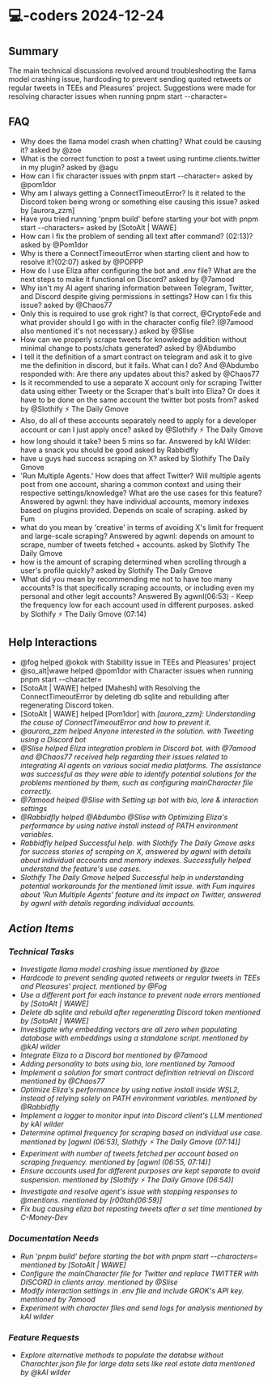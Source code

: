 # 💻-coders 2024-12-24

## Summary
The main technical discussions revolved around troubleshooting the llama model crashing issue, hardcoding to prevent sending quoted retweets or regular tweets in TEEs and Pleasures' project. Suggestions were made for resolving character issues when running pnpm start --character=

## FAQ
- Why does the llama model crash when chatting? What could be causing it? asked by @zoe
- What is the correct function to post a tweet using runtime.clients.twitter in my plugin? asked by @agu
- How can I fix character issues with pnpm start --character= asked by @pom1dor
- Why am I always getting a ConnectTimeoutError? Is it related to the Discord token being wrong or something else causing this issue? asked by [aurora_zzm]
- Have you tried running 'pnpm build' before starting your bot with pnpm start --characters= asked by [SotoAlt | WAWE]
- How can I fix the problem of sending all text after command? (02:13)? asked by @Pom1dor
- Why is there a ConnectTimeoutError when starting client and how to resolve it?(02:07) asked by @POPPP
- How do I use Eliza after configuring the bot and .env file? What are the next steps to make it functional on Discord? asked by @7amood
- Why isn't my AI agent sharing information between Telegram, Twitter, and Discord despite giving permissions in settings? How can I fix this issue? asked by @Chaos77
- Only this is required to use grok right? Is that correct, @CryptoFede and what provider should I go with in the character config file? (@7amood also mentioned it's not necessary.) asked by @Slise
- How can we properly scrape tweets for knowledge addition without minimal change to posts/chats generated? asked by @Abdumbo
- I tell it the definition of a smart contract on telegram and ask it to give me the definition in discord, but it fails. What can I do? And @Abdumbo responded with: Are there any updates about this? asked by @Chaos77
- Is it recommended to use a separate X account only for scraping Twitter data using either Tweety or the Scraper that's built into Eliza? Or does it have to be done on the same account the twitter bot posts from? asked by @Slothify ⚡ The Daily Gmove
- Also, do all of these accounts separately need to apply for a developer account or can I just apply once? asked by @Slothify ⚡ The Daily Gmove
- how long should it take? been 5 mins so far. Answered by kAI Wilder: have a snack you should be good asked by Rabbidfly
- have u guys had success scraping on X? asked by Slothify The Daily Gmove
- 'Run Multiple Agents.' How does that affect Twitter? Will multiple agents post from one account, sharing a common context and using their respective settings/knowledge? What are the use cases for this feature? Answered by agwnl: they have individual accounts, memory indexes based on plugins provided. Depends on scale of scraping. asked by Fum
- what do you mean by 'creative' in terms of avoiding X's limit for frequent and large-scale scraping? Answered by agwnl: depends on amount to scrape, number of tweets fetched + accounts. asked by Slothify The Daily Gmove
- how is the amount of scraping determined when scrolling through a user's profile quickly? asked by Slothify The Daily Gmove
- What did you mean by recommending me not to have too many accounts? Is that specifically scraping accounts, or including even my personal and other legit accounts? Answered By agwnl(06:53) - Keep the frequency low for each account used in different purposes. asked by Slothify ⚡ The Daily Gmove (07:14)

## Help Interactions
- @fog helped @okok with Stability issue in TEEs and Pleasures' project
- @so_alt|wawe helped @pom1dor with Character issues when running pnpm start --character=
- [SotoAlt | WAWE] helped [Mahesh] with Resolving the ConnectTimeoutError by deleting db sqlite and rebuilding after regenerating Discord token.
- [SotoAlt | WAWE] helped [Pom1dor] with <i>[aurora_zzm]: Understanding the cause of ConnectTimeoutError and how to prevent it.
- @aurora_zzm helped Anyone interested in the solution. with Tweeting using a Discord bot
- @Slise helped Eliza integration problem in Discord bot. with @7amood and @Chaos77 received help regarding their issues related to integrating AI agents on various social media platforms. The assistance was successful as they were able to identify potential solutions for the problems mentioned by them, such as configuring mainCharacter file correctly.
- @7amood helped @Slise with Setting up bot with bio, lore & interaction settings
- @Rabbidfly helped @Abdumbo @Slise with Optimizing Eliza's performance by using native install instead of PATH environment variables.
- Rabbidfly helped Successful help. with Slothify The Daily Gmove asks for success stories of scraping on X, answered by agwnl with details about individual accounts and memory indexes. Successfully helped understand the feature's use cases.
- Slothify The Daily Gmove helped Successful help in understanding potential workarounds for the mentioned limit issue. with Fum inquires about 'Run Multiple Agents' feature and its impact on Twitter, answered by agwnl with details regarding individual accounts.

## Action Items

### Technical Tasks
- Investigate llama model crashing issue mentioned by @zoe
- Hardcode to prevent sending quoted retweets or regular tweets in TEEs and Pleasures' project. mentioned by @Fog
- Use a different port for each instance to prevent node errors mentioned by [SotoAlt | WAWE]
- Delete db sqlite and rebuild after regenerating Discord token mentioned by [SotoAlt | WAWE]
- Investigate why embedding vectors are all zero when populating database with embeddings using a standalone script. mentioned by @kAI wilder
- Integrate Eliza to a Discord bot mentioned by @7amood
- Adding personality to bots using bio, lore mentioned by 7amood
- Implement a solution for smart contract definition retrieval on Discord mentioned by @Chaos77
- Optimize Eliza's performance by using native install inside WSL2, instead of relying solely on PATH environment variables. mentioned by @Rabbidfly
- Implement a logger to monitor input into Discord client's LLM mentioned by kAI wilder
- Determine optimal frequency for scraping based on individual use case. mentioned by [agwnl (06:53), Slothify ⚡ The Daily Gmove (07:14)]
- Experiment with number of tweets fetched per account based on scraping frequency. mentioned by [agwnl (06:55, 07:14)]
- Ensure accounts used for different purposes are kept separate to avoid suspension. mentioned by [Slothify ⚡ The Daily Gmove (06:54)]
- Investigate and resolve agent's issue with stopping responses to @mentions. mentioned by [r00tah(06:59)]
- Fix bug causing eliza bot reposting tweets after a set time mentioned by C-Money-Dev

### Documentation Needs
- Run 'pnpm build' before starting the bot with pnpm start --characters= mentioned by [SotoAlt | WAWE]
- Configure the mainCharacter file for Twitter and replace TWITTER with DISCORD in clients array. mentioned by @Slise
- Modify interaction settings in .env file and include GROK's API key. mentioned by 7amood
- Experiment with character files and send logs for analysis mentioned by kAI wilder

### Feature Requests
- Explore alternative methods to populate the databse without Charachter.json file for large data sets like real estate data mentioned by @kAI wilder
